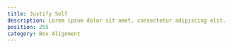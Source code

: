 ```yaml
---
title: Justify Self
description: Lorem ipsum dolor sit amet, consectetur adipiscing elit.
position: 255
category: Box Alignment
---
```

